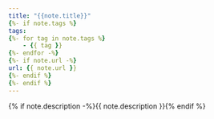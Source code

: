 ```yaml
---
title: "{{note.title}}"
{%- if note.tags %}
tags:
{%- for tag in note.tags %}
    - {{ tag }}
{%- endfor -%}
{%- if note.url -%}
url: {{ note.url }}
{%- endif %}
{%- endif %}
---
```

{% if note.description -%}{{ note.description }}{% endif %}
